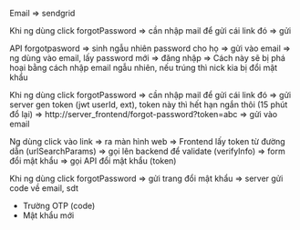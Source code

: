 Email => sendgrid

Khi ng dùng click forgotPassword => cần nhập mail để gửi cái link đó => gửi

API forgotpasword => sinh ngẫu nhiên password cho họ => gửi vào email => ng dùng vào email, lấy password mới => đăng nhập
=> Cách này sẽ bị phá hoại bằng cách nhập email ngẫu nhiên, nếu trúng thì nick kia bị đổi mật khẩu

Khi ng dùng click forgotPassword => cần nhập mail để gửi cái link đó => gửi
server gen token (jwt userId, ext), token này thì hết hạn ngắn thôi (15 phút đổ lại) => http://server_frontend/forgot-password?token=abc => gửi vào email

Ng dùng click vào link => ra màn hình web => Frontend lấy token từ đường dẫn (urlSearchParams)
=> gọi lên backend để validate (verifyInfo) => form đổi mật khẩu => gọi API đổi mật khẩu (token)


Khi ng dùng click forgotPassword => gửi trang đổi mật khẩu => server gửi code về email, sdt
+ Trường OTP (code)
+ Mật khẩu mới


